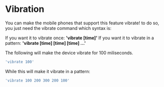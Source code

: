 # Vibration

You can make the mobile phones that support this feature vibrate! to do so, you just need the vibrate command which syntax is:

If you want it to vibrate once: **'vibrate \[time\]'** If you want it to vibrate in a pattern: **'vibrate \[time\] \[time\] \[time\] ...'**

The following will make the device vibrate for 100 miliseconds.

```javascript
'vibrate 100'
```

While this will make it vibrate in a pattern:

```javascript
'vibrate 100 200 300 200 100'
```

